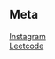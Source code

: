 ## Meta

[Instagram](https://www.instagram.com/timofeidimitriev/)  
[Leetcode](https://leetcode.com/timofeidimitriev/)
